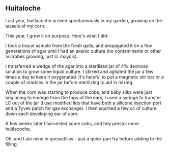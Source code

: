 ## Huitaloche
Last year, huitlacoche arrived spontaneously in my garden, growing on the tassels of my corn.

This year, I grew it on purpose. Here's what I did:

I took a tissue sample from the fresh galls, and propagated it on a few generations of agar until I had an axenic culture (no contaminants or other microbes growing, just U. maydis).

I transferred a wedge of the agar into a sterilized jar of 4% dextrose solution to grow some liquid culture. I stirred and agitated the jar a few times a day to keep it oxygenated. It's helpful to put a magnetic stir bar or a couple of marbles in the jar before sterilizing to aid in mixing.

When the corn was starting to produce cobs, and baby silks were just beginning to emerge from the tops of the ears, I used a syringe to transfer LC out of the jar (I use modified lids that have both a silicone injection port and a Tyvek patch for gas exchange). I then squirted a few cc of culture down each developing ear of corn.

A few weeks later I harvested some cobs, and hey presto: more huitlacoche.

Oh, and I ate mine in quesadillas - just a quick pan fry before adding to the filling.